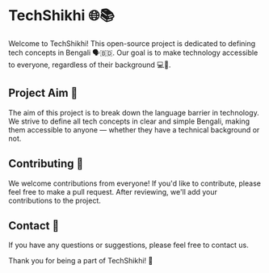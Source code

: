 # TechShikhi 🌐📚

Welcome to TechShikhi! This open-source project is dedicated to defining tech concepts in Bengali 🗣️🇧🇩. Our goal is to make technology accessible to everyone, regardless of their background 💻🚀.

## Project Aim 🎯

The aim of this project is to break down the language barrier in technology. We strive to define all tech concepts in clear and simple Bengali, making them accessible to anyone — whether they have a technical background or not.

## Contributing 🤝

We welcome contributions from everyone! If you'd like to contribute, please feel free to make a pull request. After reviewing, we'll add your contributions to the project.

## Contact 📧

If you have any questions or suggestions, please feel free to contact us.

Thank you for being a part of TechShikhi! 🎉
